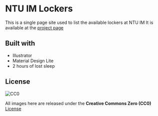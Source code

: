 # NTU IM Lockers
This is a single page site used to list the available lockers at NTU IM
It is available at the [project page](https://arccy.github.io/lockers)

## Built with
* Illustrator
* Material Design Lite
* 2 hours of lost sleep

## License
![CC0](http://i.creativecommons.org/p/zero/1.0/88x31.png)

All images here are released under the **Creative Commons Zero (CC0)** [License](https://creativecommons.org/publicdomain/zero/1.0/)
